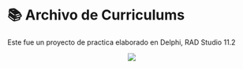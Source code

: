 # :books: Archivo de Curriculums
Este fue un proyecto de practica elaborado en Delphi, RAD Studio 11.2

<div align="center">
  <img src="https://github.com/DoctorBIOS1990/archivo-de-curriculums/blob/main/ScreenShot/Screenshot.png">
</div>
